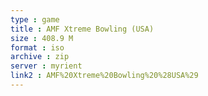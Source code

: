 ```yaml
---
type : game
title : AMF Xtreme Bowling (USA)
size : 408.9 M
format : iso
archive : zip
server : myrient
link2 : AMF%20Xtreme%20Bowling%20%28USA%29
---
```

